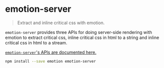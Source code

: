 # emotion-server

> Extract and inline critical css with emotion.

`emotion-server` provides three APIs for doing server-side rendering with emotion to extract critical css, inline critical css in html to a string and inline critical css in html to a stream.

[`emotion-server`'s APIs are documented here.](https://emotion.sh/docs/ssr)

```bash
npm install --save emotion emotion-server
```
